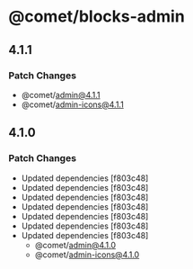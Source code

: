 # @comet/blocks-admin

## 4.1.1

### Patch Changes

-   @comet/admin@4.1.1
-   @comet/admin-icons@4.1.1

## 4.1.0

### Patch Changes

-   Updated dependencies [f803c48]
-   Updated dependencies [f803c48]
-   Updated dependencies [f803c48]
-   Updated dependencies [f803c48]
-   Updated dependencies [f803c48]
-   Updated dependencies [f803c48]
-   Updated dependencies [f803c48]
    -   @comet/admin@4.1.0
    -   @comet/admin-icons@4.1.0
